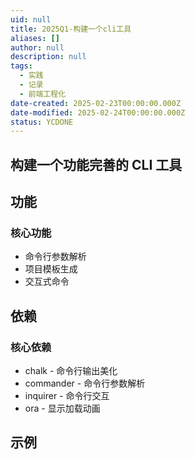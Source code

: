 ```yaml
---
uid: null
title: 2025Q1-构建一个cli工具
aliases: []
author: null
description: null
tags:
  - 实践
  - 记录
  - 前端工程化
date-created: 2025-02-23T00:00:00.000Z
date-modified: 2025-02-24T00:00:00.000Z
status: YCDONE
---
```


## 构建一个功能完善的 CLI 工具

## 功能

### 核心功能

- 命令行参数解析
- 项目模板生成
- 交互式命令

## 依赖

### 核心依赖

- chalk - 命令行输出美化
- commander - 命令行参数解析
- inquirer - 命令行交互
- ora - 显示加载动画

## 示例
